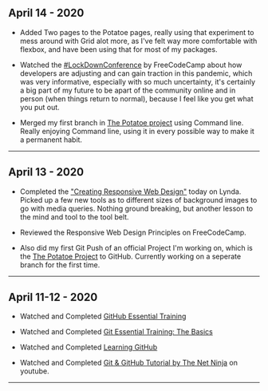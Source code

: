 
## April 14 - 2020

- Added Two pages to the Potatoe pages, really using that experiment to mess around with Grid alot more, as I've felt way more comfortable with flexbox, and have been using that for most of my packages. 

- Watched the [#LockDownConference][7] by FreeCodeCamp about how developers are adjusting and can gain traction in this pandemic, which was very informative, especially with so much uncertainty, it's certainly a big part of my future to be apart of the community online and in person (when things return to normal), because I feel like you get what you put out.

- Merged my first branch in [The Potatoe project][2] using Command line. Really enjoying Command line, using it in every possible way to make it a permanent habit.

[7]:https://youtu.be/l8K0B270cgE

---
## April 13 - 2020

- Completed the ["Creating Responsive Web Design"][1] today on Lynda. Picked up a few new tools as to different sizes of background images to go with media queries. Nothing ground breaking, but another lesson to the mind and tool to the tool belt.  

- Reviewed the Responsive Web Design Principles on FreeCodeCamp.

- Also did my first Git Push of an official Project I'm working on, which is the [The Potatoe Project][2] to GitHub. Currently working on a seperate branch for the first time. 

[1]:https://www.lynda.com/CSS-tutorials/Creating-Responsive-Web-Design/424046-2.html

[2]:https://github.com/Jrsmithz/Potato-site

----

## April 11-12 - 2020

- Watched and Completed [GitHub Essential Training][3]

- Watched and Completed [Git Essential Training: The Basics][4]

- Watched and Completed [Learning GitHub][5]

- Watched and Completed [Git & GitHub Tutorial by The Net Ninja][6] on youtube.


[3]:https://www.lynda.com/GitHub-tutorials/GitHub-Essential-Training/769293-2.html

[4]:https://www.lynda.com/Git-tutorials/Git-Essential-Training-Basics-REVISION-2019-Q1/5030978-2.html

[5]:https://www.lynda.com/GitHub-tutorials/Learning-GitHub/769292-2.html

[6]:https://www.youtube.com/watch?v=3RjQznt-8kE&list=PL4cUxeGkcC9goXbgTDQ0n_4TBzOO0ocPR

---